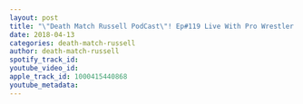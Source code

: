 ```yaml
---
layout: post
title: "\"Death Match Russell PodCast\"! Ep#119 Live With Pro Wrestler \"Myzery Barbarian\"! Master Of The Huss Tune in!"
date: 2018-04-13
categories: death-match-russell
author: death-match-russell
spotify_track_id: 
youtube_video_id: 
apple_track_id: 1000415440868
youtube_metadata: 
---
```

